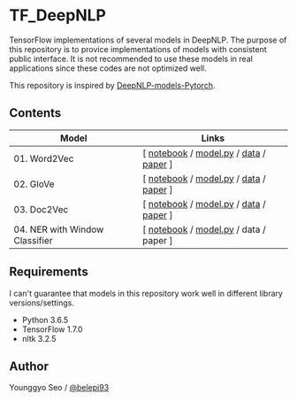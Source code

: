 # TF_DeepNLP

TensorFlow implementations of several models in DeepNLP. The purpose of this repository is to provice implementations of models with consistent public interface. It is not recommended to use these models in real applications since these codes are not optimized well.

This repository is inspired by [DeepNLP-models-Pytorch](https://github.com/DSKSD/DeepNLP-models-Pytorch).

## Contents
|Model                                    |Links                                  |
|-----------------------------------------|---------------------------------------|
|01. Word2Vec                  |[ [notebook](https://nbviewer.jupyter.org/github/belepi93/TF_DeepNLP/blob/master/01.Word2Vec.ipynb) / [model.py](https://github.com/belepi93/TF_DeepNLP/blob/master/models/Word2Vec.py) / [data](https://www.kaggle.com/snap/amazon-fine-food-reviews) / [paper](https://papers.nips.cc/paper/5021-distributed-representations-of-words-and-phrases-and-their-compositionality.pdf)  ]|
|02. GloVe                     |[ [notebook](https://nbviewer.jupyter.org/github/belepi93/TF_DeepNLP/blob/master/02.GloVe.ipynb) / [model.py](https://github.com/belepi93/TF_DeepNLP/blob/master/models/GloVe.py) / [data](https://www.kaggle.com/snap/amazon-fine-food-reviews) / [paper](https://www.aclweb.org/anthology/D14-1162) ]|
|03. Doc2Vec                   |[ [notebook](https://nbviewer.jupyter.org/github/belepi93/TF_DeepNLP/blob/master/03.Doc2Vec.ipynb) / [model.py](https://github.com/belepi93/TF_DeepNLP/blob/master/models/Doc2Vec.py) / [data](https://www.kaggle.com/snap/amazon-fine-food-reviews) / [paper](https://arxiv.org/pdf/1405.4053.pdf) ]|
|04. NER with Window Classifier        |[ [notebook](https://nbviewer.jupyter.org/github/belepi93/TF_DeepNLP/blob/master/04.WC_NER.ipynb) / [model.py](https://github.com/belepi93/TF_DeepNLP/blob/master/models/WindowsClassifier.py) / data / paper ]|


## Requirements
I can't guarantee that models in this repository work well in different library versions/settings.
- Python 3.6.5
- TensorFlow 1.7.0
- nltk 3.2.5

## Author
Younggyo Seo / [@belepi93](https://github.com/belepi93)
